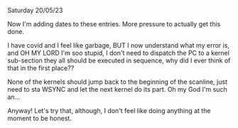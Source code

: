 Saturday 20/05/23

Now I'm adding dates to these entries. More pressure to actually get this done.

I have covid and I feel like garbage, BUT I now understand what my error is, and 
OH MY LORD I'm soo stupid, I don't need to dispatch the PC to a kernel sub-section
they all should be executed in sequence, why did I ever think of that in the 
first place??

None of the kernels should jump back to the beginning of the scanline, just
need to sta WSYNC and let the next kernel do its part. Oh my God I'm such an...

Anyway! Let's try that, although, I don't feel like doing anything at the moment
to be honest. 

